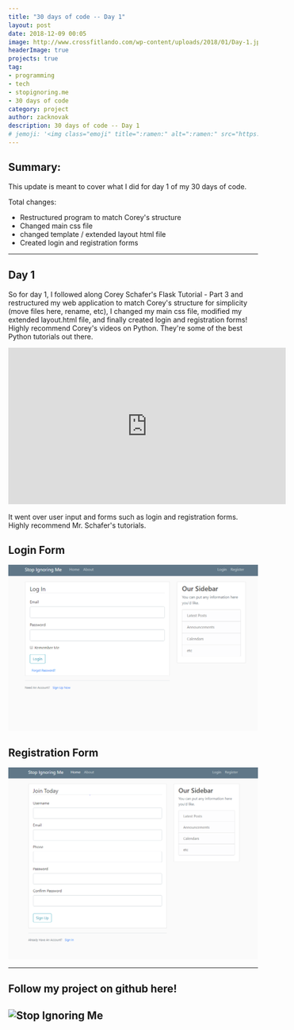 ```yaml
---
title: "30 days of code -- Day 1"
layout: post
date: 2018-12-09 00:05
image: http://www.crossfitlando.com/wp-content/uploads/2018/01/Day-1.jpg
headerImage: true
projects: true
tag:
- programming
- tech
- stopignoring.me
- 30 days of code
category: project
author: zacknovak
description: 30 days of code -- Day 1
# jemoji: '<img class="emoji" title=":ramen:" alt=":ramen:" src="https://assets.github.com/images/icons/emoji/unicode/1f35c.png" height="20" width="20" align="absmiddle">'
---
```


## Summary:

This update is meant to cover what I did for day 1 of my 30 days of code.

Total changes:

- Restructured program to match Corey's structure 
- Changed main css file
- changed template / extended layout html file
- Created login and registration forms

---

## Day 1

So for day 1, I followed along Corey Schafer's Flask Tutorial - Part 3 and restructured my web application to match Corey's structure for simplicity (move files here, rename, etc), I changed my main css file, modified my extended layout.html file, and finally created login and registration forms! Highly recommend Corey's videos on Python. They're some of the best Python tutorials out there.

<iframe width="560" height="315" src="https://www.youtube.com/embed/UIJKdCIEXUQ" frameborder="0" allow="accelerometer; autoplay; encrypted-media; gyroscope; picture-in-picture" allowfullscreen></iframe>

It went over user input and forms such as login and registration forms. Highly recommend Mr. Schafer's tutorials. 

## Login Form
![Login Form](https://github.com/Novak478/novak478.github.io/blob/master/assets/images/loginform.PNG?raw=true)

## Registration Form
![Registration Form](https://github.com/Novak478/novak478.github.io/blob/master/assets/images/registrationform.PNG?raw=true)

--- 

## Follow my project on github here!
![Stop Ignoring Me](https://github.com/Novak478/stopignoringme)
---

[1]: http://daringfireball.net/projects/markdown/
[2]: http://www.fileformat.info/info/unicode/char/2163/index.htm
[3]: http://www.markitdown.net/
[4]: http://daringfireball.net/projects/markdown/basics
[5]: http://daringfireball.net/projects/markdown/syntax
[6]: http://kune.fr/wp-content/uploads/2013/10/ghost-blog.jpg
